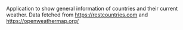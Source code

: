 Application to show general information of countries and their current weather.
Data fetched from https://restcountries.com and
https://openweathermap.org/ 